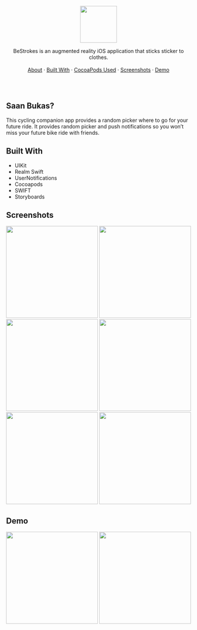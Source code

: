 

<p align="center">
  <p align="center">
    <img src="/ReadMeFiles/BeStrokes Icon.png" width="100" height="100">
  </p>
  <p align="center">
    BeStrokes is an augmented reality iOS application that sticks sticker to clothes.
    <br />
    <br />
    <a href="#about">About</a>
    ·
    <a href="#built-with">Built With</a>
    ·
    <a href="#cocoapods-used">CocoaPods Used</a>
    ·
    <a href="#screenshots">Screenshots</a>
    ·
    <a href="#demo">Demo</a>
  </p>
</p>

<br />
<br />



## Saan Bukas?
                                 
This cycling companion app provides a random picker where to go for your future ride. It provides random picker and push notifications so you won’t miss your future bike ride with friends.

## Built With
* UIKit 
* Realm Swift 
* UserNotifications 
* Cocoapods 
* SWIFT
* Storyboards


## Screenshots


<img src="https://github.com/jarvizconde1/San-Bukas-/assets/102355807/6c084f52-67c6-4263-9f0c-1fe90e6b1ec4" width="250" >
<img src="https://github.com/jarvizconde1/San-Bukas-/assets/102355807/b1c75fa3-3198-4213-a1d9-7d15a8de66d2" width="250" >
<img src="https://github.com/jarvizconde1/San-Bukas-/assets/102355807/e8314cf0-c169-4e8d-8124-cfef9232d000" width="250" >
<img src="https://github.com/jarvizconde1/San-Bukas-/assets/102355807/a6401355-2c13-4996-bd46-9b81881502e5" width="250" >
<img src="https://github.com/jarvizconde1/San-Bukas-/assets/102355807/5a599122-da3e-44d0-a6b5-d4163a4e92d0" width="250" >
<img src="https://github.com/jarvizconde1/San-Bukas-/assets/102355807/1ffa2285-5df2-4615-9274-725f68aa9911" width="250" >

## Demo

<img src="https://github.com/jarvizconde1/San-Bukas-/assets/102355807/115f4eeb-7d5d-4bd6-ad33-984df9dfc953" width="250"/>
<img src="https://github.com/jarvizconde1/San-Bukas-/assets/102355807/9f27abfd-3b28-4776-a089-41327d7a29d0" width="250"/>














